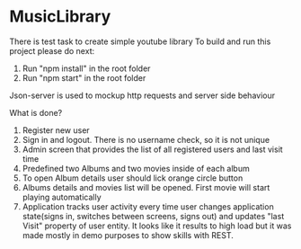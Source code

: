 # MusicLibrary
There is test task to create simple youtube library
To build and run this project please do next:
1) Run "npm install" in the root folder
2) Run "npm start" in the root folder

Json-server is used to mockup http requests and server side behaviour

What is done?
1) Register new user
2) Sign in and logout. There is no username check, so it is not unique
3) Admin screen that provides the list of all registered users and last visit time
4) Predefined two Albums and two movies inside of each album
5) To open Album details user should lick orange circle button
6) Albums details and movies list will be opened. First movie will start playing automatically
7) Application tracks user activity every time user changes application state(signs in, switches between screens, signs out) 
   and updates "last Visit" property of user entity. 
   It looks like it results to high load but it was made mostly in demo purposes to show skills with REST.

